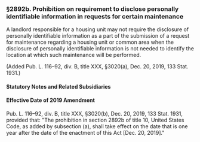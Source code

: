 ### §2892b. Prohibition on requirement to disclose personally identifiable information in requests for certain maintenance ###

A landlord responsible for a housing unit may not require the disclosure of personally identifiable information as a part of the submission of a request for maintenance regarding a housing unit or common area when the disclosure of personally identifiable information is not needed to identify the location at which such maintenance will be performed.

(Added Pub. L. 116–92, div. B, title XXX, §3020(a), Dec. 20, 2019, 133 Stat. 1931.)

#### **Statutory Notes and Related Subsidiaries** ####

#### Effective Date of 2019 Amendment ####

Pub. L. 116–92, div. B, title XXX, §3020(b), Dec. 20, 2019, 133 Stat. 1931, provided that: "The prohibition in section 2892b of title 10, United States Code, as added by subsection (a), shall take effect on the date that is one year after the date of the enactment of this Act [Dec. 20, 2019]."